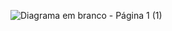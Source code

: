 ![Diagrama em branco - Página 1 (1)](https://github.com/user-attachments/assets/dc555baa-4c3d-43c0-a1c6-fc9eba6972fa)
